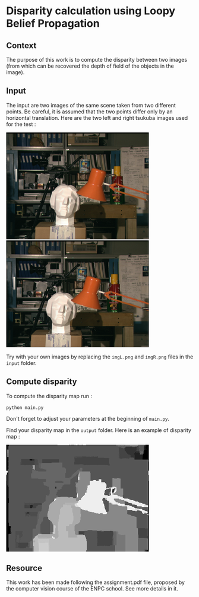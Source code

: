 # Disparity calculation using Loopy Belief Propagation

## Context
The purpose of this work is to compute the disparity between two images (from which can be recovered the depth of field of the objects in the image).

## Input
The input are two images of the same scene taken from two different points. Be careful, it is assumed that the two points differ only by an horizontal translation.
Here are the two left and right tsukuba images used for the test :

![alt text](input/imL.png?raw=true)![alt text](input/imR.png?raw=true)

Try with your own images by replacing the ```imgL.png``` and ```imgR.png``` files in the ```input``` folder.

## Compute disparity

To compute the disparity map run :
```
python main.py
```

Don't forget to adjust your parameters at the beginning of ```main.py```.

Find your disparity map in the ```output``` folder. Here is an example of disparity map :

![alt txt](output/disparity_10.png?raw=true)

## Resource

This work has been made following the assignment.pdf file, proposed by the computer vision course of the ENPC school. See more details in it.
